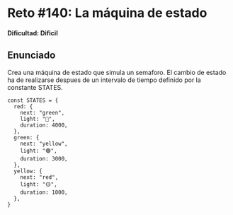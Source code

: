 # Reto #140: La máquina de estado

#### Dificultad: Dificil

## Enunciado

Crea una máquina de estado que simula un semaforo. El cambio de estado ha de realizarse despues de un intervalo de tiempo definido por la constante STATES.

```
const STATES = {
  red: {
    next: "green",
    light: "🔴",
    duration: 4000,
  },
  green: {
    next: "yellow",
    light: "🟢",
    duration: 3000,
  },
  yellow: {
    next: "red",
    light: "🟡",
    duration: 1000,
  },
}
```
